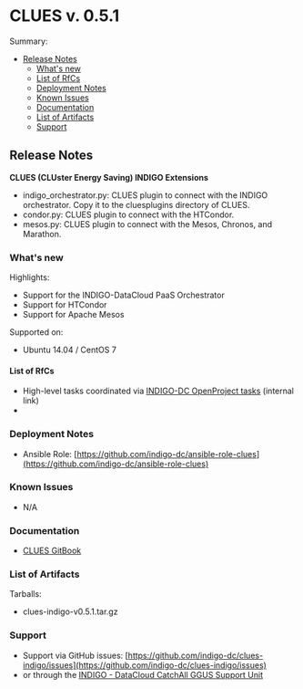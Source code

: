 # CLUES v. 0.5.1

Summary:
* [Release Notes](#id1)
  * [What's new](#id2)
  * [List of RfCs](#id3)
  * [Deployment Notes](#id4)
  * [Known Issues](#id5)
  * [Documentation](#id6)
  * [List of Artifacts](#id7)
  * [Support](#id8)


<a id="id1"></a>
## Release Notes

**CLUES (CLUster Energy Saving) INDIGO Extensions**
* indigo_orchestrator.py: CLUES plugin to connect with the INDIGO orchestrator. Copy it to the cluesplugins directory of CLUES.
* condor.py: CLUES plugin to connect with the HTCondor.
* mesos.py: CLUES plugin to connect with the Mesos, Chronos, and Marathon.

<a id="id2"></a>
### What's new

Highlights:
* Support for the INDIGO-DataCloud PaaS Orchestrator
* Support for HTCondor
* Support for Apache Mesos

Supported on:
* Ubuntu 14.04 / CentOS 7

<a id="id3"></a>
#### List of RfCs 

* High-level tasks coordinated via [INDIGO-DC OpenProject tasks](http://bit.ly/clues_rfc_indigo1) (internal link)
* 
<a id="id4"></a>
### Deployment Notes

* Ansible Role: [https://github.com/indigo-dc/ansible-role-clues](https://github.com/indigo-dc/ansible-role-clues)

<a id="id5"></a>
### Known Issues
* N/A

<a id="id6"></a>
### Documentation

* [CLUES GitBook](https://indigo-dc.gitbooks.io/clues-indigo/content/)


<a id="id7"></a>
### List of Artifacts

Tarballs:
* clues-indigo-v0.5.1.tar.gz

<a id="id8"></a>
### Support

* Support via GitHub issues: [https://github.com/indigo-dc/clues-indigo/issues](https://github.com/indigo-dc/clues-indigo/issues)
* or through the [INDIGO - DataCloud CatchAll GGUS Support Unit](
https://wiki.egi.eu/wiki/GGUS:INDIGO_DataCloud_Catch-all_FAQ)

